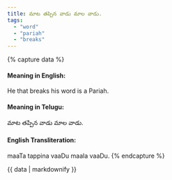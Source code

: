 ```yaml
---
title: మాట తప్పిన వాడు మాల వాడు.
tags:
  - "word"
  - "pariah"
  - "breaks"
---
```


{% capture data %}
#### Meaning in English:
He that breaks his word is a Pariah.

#### Meaning in Telugu:
మాట తప్పిన వాడు మాల వాడు.

#### English Transliteration:
maaTa tappina vaaDu maala vaaDu.
{% endcapture %}

<div class="notice">{{ data | markdownify }}</div>

